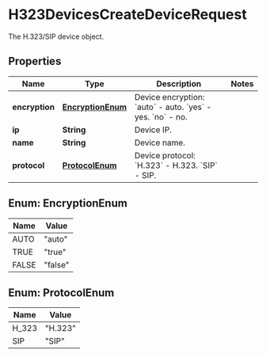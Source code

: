 

# H323DevicesCreateDeviceRequest

The H.323/SIP device object.

## Properties

| Name | Type | Description | Notes |
|------------ | ------------- | ------------- | -------------|
|**encryption** | [**EncryptionEnum**](#EncryptionEnum) | Device encryption:    &#x60;auto&#x60; - auto.    &#x60;yes&#x60; - yes.    &#x60;no&#x60; - no. |  |
|**ip** | **String** | Device IP. |  |
|**name** | **String** | Device name. |  |
|**protocol** | [**ProtocolEnum**](#ProtocolEnum) | Device protocol:    &#x60;H.323&#x60; - H.323.    &#x60;SIP&#x60; - SIP. |  |



## Enum: EncryptionEnum

| Name | Value |
|---- | -----|
| AUTO | &quot;auto&quot; |
| TRUE | &quot;true&quot; |
| FALSE | &quot;false&quot; |



## Enum: ProtocolEnum

| Name | Value |
|---- | -----|
| H_323 | &quot;H.323&quot; |
| SIP | &quot;SIP&quot; |



